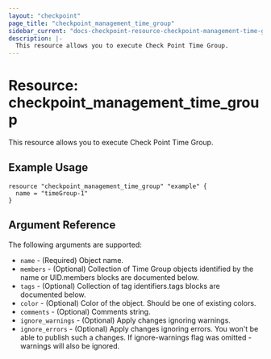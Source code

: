 ```yaml
---
layout: "checkpoint"
page_title: "checkpoint_management_time_group"
sidebar_current: "docs-checkpoint-resource-checkpoint-management-time-group"
description: |-
  This resource allows you to execute Check Point Time Group.
---
```


# Resource: checkpoint_management_time_group

This resource allows you to execute Check Point Time Group.

## Example Usage


```hcl
resource "checkpoint_management_time_group" "example" {
  name = "timeGroup-1"
}
```

## Argument Reference

The following arguments are supported:

* `name` - (Required) Object name. 
* `members` - (Optional) Collection of Time Group objects identified by the name or UID.members blocks are documented below.
* `tags` - (Optional) Collection of tag identifiers.tags blocks are documented below.
* `color` - (Optional) Color of the object. Should be one of existing colors. 
* `comments` - (Optional) Comments string. 
* `ignore_warnings` - (Optional) Apply changes ignoring warnings. 
* `ignore_errors` - (Optional) Apply changes ignoring errors. You won't be able to publish such a changes. If ignore-warnings flag was omitted - warnings will also be ignored. 
